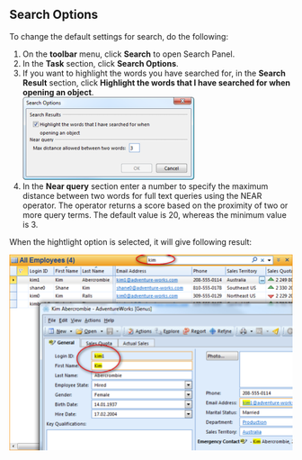 ## Search Options

To change the default settings for search, do the following:

1.  On the **toolbar** menu, click **Search** to open Search Panel.
2.  In the **Task** section, click **Search Options**.
3.  If you want to highlight the words you have searched for, in the **Search Result** section, click **Highlight the words that I have searched for when opening an object**.  
    ![IDA876A43715FF4EDF.ID593BF79019AA47D8.png](media/IDA876A43715FF4EDF.ID593BF79019AA47D8.png)
4.  In the **Near query** section enter a number to specify the maximum distance between two words for full text queries using the NEAR operator. The operator returns a score based on the proximity of two or more query terms. The default value is 20, whereas the minimum value is 3.

When the hightlight option is selected, it will give following result:

![IDA876A43715FF4EDF.IDF8204986D83540DC.png](media/IDA876A43715FF4EDF.IDF8204986D83540DC.png)